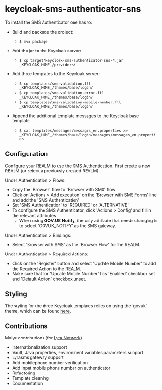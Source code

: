 # keycloak-sms-authenticator-sns

To install the SMS Authenticator one has to:

* Build and package the project:
  * `$ mvn package`

* Add the jar to the Keycloak server:
  * `$ cp target/keycloak-sms-authenticator-sns-*.jar _KEYCLOAK_HOME_/providers/`

* Add three templates to the Keycloak server:
  * `$ cp templates/sms-validation.ftl _KEYCLOAK_HOME_/themes/base/login/`
  * `$ cp templates/sms-validation-error.ftl _KEYCLOAK_HOME_/themes/base/login/`
  * `$ cp templates/sms-validation-mobile-number.ftl _KEYCLOAK_HOME_/themes/base/login/`

* Append the additional template messages to the Keycloak base template:
  * `$ cat templates/messages/messages_en.properties >> _KEYCLOAK_HOME_/themes/base/login/messages/messages_en.properties`


## Configuration

Configure your REALM to use the SMS Authentication.
First create a new REALM (or select a previously created REALM).

Under Authentication > Flows:
* Copy the 'Browser' flow to 'Browser with SMS' flow
* Click on 'Actions > Add execution' on the 'Browser with SMS Forms' line and add the 'SMS Authentication'
* Set 'SMS Authentication' to 'REQUIRED' or 'ALTERNATIVE'
* To configure the SMS Authenticator, click 'Actions > Config' and fill in the relevant attributes
  * When using **GOV.UK Notify**, the only attribute that needs changing is to select 'GOVUK_NOTIFY' as the SMS gateway.

Under Authentication > Bindings:
* Select 'Browser with SMS' as the 'Browser Flow' for the REALM.

Under Authentication > Required Actions:
* Click on the 'Register' button and select 'Update Mobile Number' to add the Required Action to the REALM.
* Make sure that for 'Update Mobile Number' has 'Enabled' checkbox set and 'Default Action' checkbox unset.


## Styling

The styling for the three Keycloak templates relies on using the 'govuk' theme, which can be found [here](https://github.com/UKGovernmentBEIS/keycloak-theme-govuk/?).

## Contributions

Malys contributions (for [Lyra Network](https://www.lyra-network.com/))
* Internationalization support
* Vault, Java properties, environment variables parameters support
* Lyrasms gateway support
* Add mobilephone number verification
* Add input mobile phone number on authenticator
* Refactoring
* Template cleaning
* Documentation
